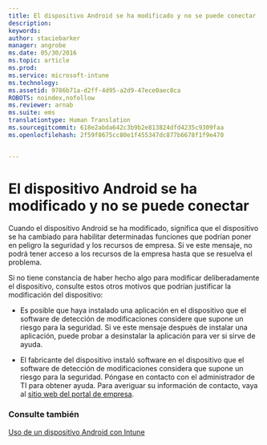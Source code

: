 ```yaml
---
title: El dispositivo Android se ha modificado y no se puede conectar | Microsoft Intune
description: 
keywords: 
author: staciebarker
manager: angrobe
ms.date: 05/30/2016
ms.topic: article
ms.prod: 
ms.service: microsoft-intune
ms.technology: 
ms.assetid: 9786b71a-d2ff-4d95-a2d9-47ece0aec8ca
ROBOTS: noindex,nofollow
ms.reviewer: arnab
ms.suite: ems
translationtype: Human Translation
ms.sourcegitcommit: 618e2abda642c3b9b2e813824dfd4235c9309faa
ms.openlocfilehash: 2f59f8675cc80e1f455347dc877b6678f1f9e470


---
```



# El dispositivo Android se ha modificado y no se puede conectar

Cuando el dispositivo Android se ha modificado, significa que el dispositivo se ha cambiado para habilitar determinadas funciones que podrían poner en peligro la seguridad y los recursos de empresa. Si ve este mensaje, no podrá tener acceso a los recursos de la empresa hasta que se resuelva el problema.

Si no tiene constancia de haber hecho algo para modificar deliberadamente el dispositivo, consulte estos otros motivos que podrían justificar la modificación del dispositivo:

- Es posible que haya instalado una aplicación en el dispositivo que el software de detección de modificaciones considere que supone un riesgo para la seguridad. Si ve este mensaje después de instalar una aplicación, puede probar a desinstalar la aplicación para ver si sirve de ayuda.

- El fabricante del dispositivo instaló software en el dispositivo que el software de detección de modificaciones considera que supone un riesgo para la seguridad. Póngase en contacto con el administrador de TI para obtener ayuda. Para averiguar su información de contacto, vaya al [sitio web del portal de empresa](http://portal.manage.microsoft.com).


### Consulte también
[Uso de un dispositivo Android con Intune](using-your-android-device-with-intune.md)



<!--HONumber=Jul16_HO4-->


